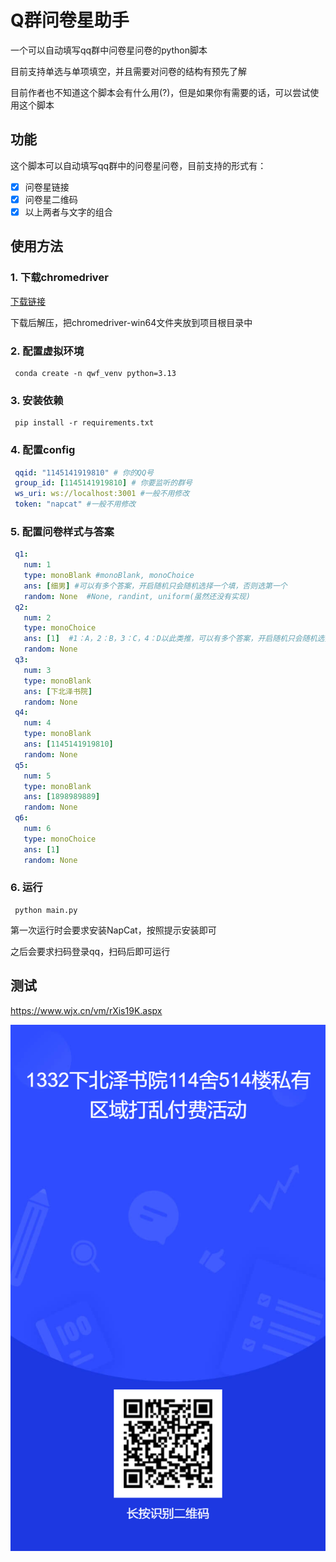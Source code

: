 # Q群问卷星助手
一个可以自动填写qq群中问卷星问卷的python脚本

目前支持单选与单项填空，并且需要对问卷的结构有预先了解

目前作者也不知道这个脚本会有什么用(?)，但是如果你有需要的话，可以尝试使用这个脚本

## 功能
这个脚本可以自动填写qq群中的问卷星问卷，目前支持的形式有：
- [x] 问卷星链接
- [x] 问卷星二维码
- [x] 以上两者与文字的组合
## 使用方法
### 1. 下载chromedriver

   [下载链接](https://googlechromelabs.github.io/chrome-for-testing/)

   下载后解压，把chromedriver-win64文件夹放到项目根目录中
   
### 2. 配置虚拟环境
   ```shell
    conda create -n qwf_venv python=3.13
   ```
### 3. 安装依赖
   ```shell
    pip install -r requirements.txt
   ```
### 4. 配置config
   ```yaml
    qqid: "1145141919810" # 你的QQ号
    group_id: [1145141919810] # 你要监听的群号
    ws_uri: ws://localhost:3001 #一般不用修改
    token: "napcat" #一般不用修改
   ```
### 5. 配置问卷样式与答案
   ```yaml
    q1:
      num: 1
      type: monoBlank #monoBlank, monoChoice
      ans: [细男] #可以有多个答案，开启随机只会随机选择一个填，否则选第一个
      random: None  #None, randint, uniform(虽然还没有实现)
    q2:
      num: 2
      type: monoChoice
      ans: [1]  #1：A，2：B，3：C，4：D以此类推，可以有多个答案，开启随机只会随机选择一个填，否则选第一个
      random: None
    q3:
      num: 3
      type: monoBlank
      ans: [下北泽书院]
      random: None
    q4:
      num: 4
      type: monoBlank
      ans: [1145141919810]
      random: None
    q5:
      num: 5
      type: monoBlank
      ans: [1898989889]
      random: None
    q6:
      num: 6
      type: monoChoice
      ans: [1]
      random: None
   ```
### 6. 运行
   ```shell
    python main.py
   ```
   第一次运行时会要求安装NapCat，按照提示安装即可
    
   之后会要求扫码登录qq，扫码后即可运行

## 测试

https://www.wjx.cn/vm/rXis19K.aspx

![wjxpr](wjxqr.png)

